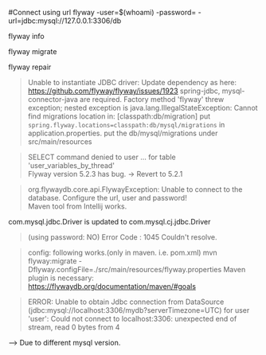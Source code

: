 #Connect using url
flyway -user=$(whoami) -password= -url=jdbc:mysql://127.0.0.1:3306/db

flyway info

flyway migrate

flyway repair

> Unable to instantiate JDBC driver:
	Update dependency as here: https://github.com/flyway/flyway/issues/1923
	spring-jdbc, mysql-connector-java are required.
>  Factory method 'flyway' threw exception; nested exception is java.lang.IllegalStateException: Cannot find migrations location in: [classpath:db/migration]
	put `spring.flyway.locations=classpath:db/mysql/migrations` in application.properties.
	put the db/mysql/migrations under src/main/resources

> SELECT command denied to user ... for table 'user_variables_by_thread'	
	Flyway version 5.2.3 has bug. -> Revert to 5.2.1

>  org.flywaydb.core.api.FlywayException: Unable to connect to the database. Configure the url, user and password!	
	Maven tool from Intellij works.

com.mysql.jdbc.Driver is updated to com.mysql.cj.jdbc.Driver

> (using password: NO) Error Code : 1045
	Couldn't resolve.

> config: following works.(only in maven. i.e. pom.xml)
 mvn flyway:migrate -Dflyway.configFile=./src/main/resources/flyway.properties
 	Maven plugin is necessary: https://flywaydb.org/documentation/maven/#goals


> ERROR:
Unable to obtain Jdbc connection from DataSource (jdbc:mysql://localhost:3306/mydb?serverTimezone=UTC) for user 'user': Could not connect to localhost:3306: unexpected end of stream, read 0 bytes from 4

--> Due to different mysql version.
